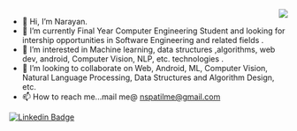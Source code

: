 <img src="https://user-images.githubusercontent.com/20038775/125986173-3ac9fc5e-a8d2-4fc6-b526-bb6093f8adeb.gif" align="right">

-  👋  Hi, I’m Narayan.
-  🌱 I’m currently Final Year Computer Engineering Student and looking for intership opportunities in Software Engineering and related fields .
-  👀 I’m interested in Machine learning, data structures ,algorithms, web dev, android, Computer Vision, NLP, etc. technologies .
-  💞️ I’m looking to collaborate on Web, Android, ML, Computer Vision, Natural Language Processing, Data Structures and Algorithm Design, etc.
-  📫 How to reach me...mail me@ nspatilme@gmail.com

<!---
Naaru-01/Naaru-01 is a ✨ special ✨ repository because its `README.md` (this file) appears on your GitHub profile.
You can click the Preview link to take a look at your changes.
--->


[![Linkedin Badge](https://img.shields.io/twitter/url?label=LinkedIn_Profile&logo=Linkedin&style=for-the-badge&url=https://www.linkedin.com/in/narayan-patil/)](https://www.linkedin.com/in/narayan-patil/) 



